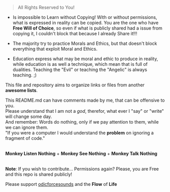 > All Rights Reserved to You! 

- Is impossible to Learn without Copying! With or without permissions, what is expressed in reality can be copied. You are the one who have **Free Will of Choice**, so even if what is publicly shared had a issue from copying it, I couldn't block that because I already Share it!!! 

- The majority try to practice Morals and Ethics, but that doesn't block everything that exploit Moral and Ethics. 

- Education express what may be moral and ethic to produce in reality, while education is as well a technique, which mean that is full of dualities. Teaching the "Evil" or teaching the "Angelic" is always teaching. ;) 

This file and repository aims to organize links or files from another **awesome lists**.

This README.md can have comments made by me, that can be offensive to you. <br>
Please understand that I am not a _god_, therefor, what ever I "say" or "write" will change some day. <br>
And remember: Words do nothing, only if we pay attention to them, while we can ignore them. <br>
"If you were a computer I would understand the **problem** on ignoring a fragment of code." <br><br>

**Monkey Listen Nothing** + **Monkey See Nothing** + **Monkey Talk Nothing**  <br><br> 

**Note**: If you wish to contribute... Permissions again? Please, you are Free and this repo is shared publicly! 

Please support [odicforcesounds](https://art.odicforcesounds.com) and the **Flow** of **Life**

